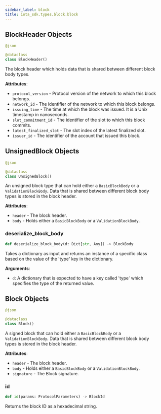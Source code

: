 ```yaml
---
sidebar_label: block
title: iota_sdk.types.block.block
---
```


## BlockHeader Objects

```python
@json

@dataclass
class BlockHeader()
```

The block header which holds data that is shared between different block body types.

**Attributes**:

- `protocol_version` - Protocol version of the network to which this block belongs.
- `network_id` - The identifier of the network to which this block belongs.
- `issuing_time` - The time at which the block was issued. It is a Unix timestamp in nanoseconds.
- `slot_commitment_id` - The identifier of the slot to which this block commits.
- `latest_finalized_slot` - The slot index of the latest finalized slot.
- `issuer_id` - The identifier of the account that issued this block.

## UnsignedBlock Objects

```python
@json

@dataclass
class UnsignedBlock()
```

An unsigned block type that can hold either a `BasicBlockBody` or a `ValidationBlockBody`.
Data that is shared between different block body types is stored in the block header.

**Attributes**:

- `header` - The block header.
- `body` - Holds either a `BasicBlockBody` or a `ValidationBlockBody`.

### deserialize\_block\_body

```python
def deserialize_block_body(d: Dict[str, Any]) -> BlockBody
```

Takes a dictionary as input and returns an instance of a specific class based on the value of the &#x27;type&#x27; key in the dictionary.

**Arguments**:

  * `d`: A dictionary that is expected to have a key called &#x27;type&#x27; which specifies the type of the returned value.

## Block Objects

```python
@json

@dataclass
class Block()
```

A signed block that can hold either a `BasicBlockBody` or a `ValidationBlockBody`.
Data that is shared between different block body types is stored in the block header.

**Attributes**:

- `header` - The block header.
- `body` - Holds either a `BasicBlockBody` or a `ValidationBlockBody`.
- `signature` - The Block signature.

### id

```python
def id(params: ProtocolParameters) -> BlockId
```

Returns the block ID as a hexadecimal string.

